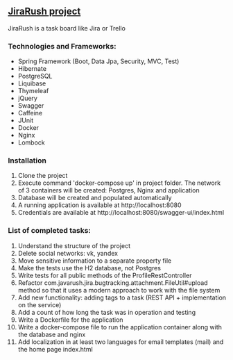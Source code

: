 ## [JiraRush project](http://localhost:8080/doc)

JiraRush is a task board like Jira or Trello

### Technologies and Frameworks:

- Spring Framework (Boot, Data Jpa, Security, MVC, Test)
- Hibernate
- PostgreSQL
- Liquibase
- Thymeleaf
- jQuery
- Swagger
- Caffeine
- JUnit
- Docker
- Nginx
- Lombock

### Installation
1. Clone the project
2. Execute command 'docker-compose up' in project folder. The network of 3 containers will be created: Postgres, Nginx and application
3. Database will be created and populated automatically
4. A running application is available  at http://localhost:8080
5. Credentials are available at http://localhost:8080/swagger-ui/index.html


### List of completed tasks:
1. Understand the structure of the project
2. Delete social networks: vk, yandex
3. Move sensitive information to a separate property file
4. Make the tests use the H2 database, not Postgres
5. Write tests for all public methods of the ProfileRestController
6. Refactor com.javarush.jira.bugtracking.attachment.FileUtil#upload method so that it uses a modern approach to work with the file system
7. Add new functionality: adding tags to a task (REST API + implementation on the service)
8. Add a count of how long the task was in operation and testing
9. Write a Dockerfile for the application
10. Write a docker-compose file to run the application container along with the database and nginx
11. Add localization in at least two languages for email templates (mail) and the home page index.html